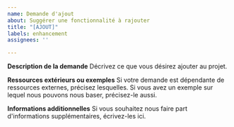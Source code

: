 ```yaml
---
name: Demande d'ajout
about: Suggérer une fonctionnalité à rajouter
title: "[AJOUT]"
labels: enhancement
assignees: ''

---
```


**Description de la demande**
Décrivez ce que vous désirez ajouter au projet.

**Ressources extérieurs ou exemples**
Si votre demande est dépendante de ressources externes, précisez lesquelles. Si vous avez un exemple sur lequel nous pouvons nous baser, précisez-le aussi.

**Informations additionnelles**
Si vous souhaitez nous faire part d'informations supplémentaires, écrivez-les ici.